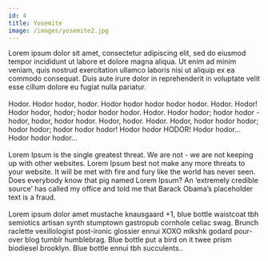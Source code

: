 ```yaml
---
id: 4
title: Yosemite
image: /images/yosemite2.jpg
---
```


Lorem ipsum dolor sit amet, consectetur adipiscing elit, sed do eiusmod tempor incididunt ut labore et dolore magna aliqua. Ut enim ad minim veniam, quis nostrud exercitation ullamco laboris nisi ut aliquip ex ea commodo consequat. Duis aute irure dolor in reprehenderit in voluptate velit esse cillum dolore eu fugiat nulla pariatur.
<br>
<br>
Hodor. Hodor hodor, hodor. Hodor hodor hodor hodor hodor. Hodor. Hodor! Hodor hodor, hodor; hodor hodor hodor. Hodor. Hodor hodor; hodor hodor - hodor, hodor, hodor hodor. Hodor, hodor. Hodor. Hodor, hodor hodor hodor; hodor hodor; hodor hodor hodor! Hodor hodor HODOR! Hodor hodor... Hodor hodor hodor...
<br>
<br>
Lorem Ipsum is the single greatest threat. We are not - we are not keeping up with other websites. Lorem Ipsum best not make any more threats to your website. It will be met with fire and fury like the world has never seen. Does everybody know that pig named Lorem Ipsum? An ‘extremely credible source’ has called my office and told me that Barack Obama’s placeholder text is a fraud.
<br>
<br>
Lorem ipsum dolor amet mustache knausgaard +1, blue bottle waistcoat tbh semiotics artisan synth stumptown gastropub cornhole celiac swag. Brunch raclette vexillologist post-ironic glossier ennui XOXO mlkshk godard pour-over blog tumblr humblebrag. Blue bottle put a bird on it twee prism biodiesel brooklyn. Blue bottle ennui tbh succulents..